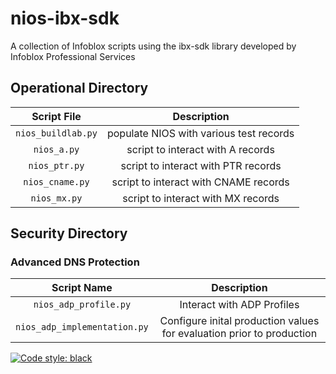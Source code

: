 # nios-ibx-sdk
A collection of Infoblox scripts using the ibx-sdk library developed by Infoblox Professional Services
## Operational Directory
| Script File | Description |
| :---: | :---: |
| `nios_buildlab.py` | populate NIOS with various test records |
| `nios_a.py` | script to interact with A records |
| `nios_ptr.py` | script to interact with PTR records |
| `nios_cname.py` | script to interact with CNAME records | 
| `nios_mx.py` | script to interact with MX records |


## Security Directory
### Advanced DNS Protection
| Script Name | Description | 
| :---: | :---: |
| `nios_adp_profile.py` | Interact with ADP Profiles |
| `nios_adp_implementation.py` | Configure inital production values for evaluation prior to production |







[![Code style: black](https://img.shields.io/badge/code%20style-black-000000.svg)](https://github.com/psf/black)
